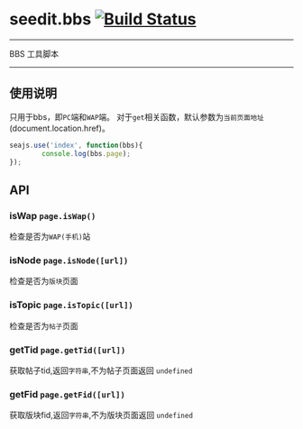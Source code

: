 # seedit.bbs [![Build Status](https://secure.travis-ci.org/MoeKit/seedit-bbs.png)](https://travis-ci.org/MoeKit/seedit-bbs)

---

BBS 工具脚本


---

## 使用说明

只用于bbs，即`PC`端和`WAP`端。
对于`get`相关函数，默认参数为`当前页面地址`(document.location.href)。

````javascript
seajs.use('index', function(bbs){
        console.log(bbs.page);
});
````

## API

### isWap   `page.isWap()`
检查是否为`WAP(手机)`站

### isNode    `page.isNode([url])`
检查是否为`版块`页面


### isTopic `page.isTopic([url])`
检查是否为`帖子`页面

### getTid  `page.getTid([url])`
获取帖子tid,返回`字符串`,不为帖子页面返回 `undefined`


### getFid  `page.getFid([url])`
获取版块fid,返回`字符串`,不为版块页面返回 `undefined`

